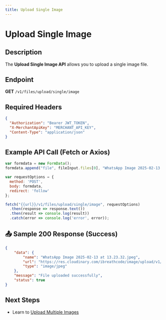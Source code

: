 ```yaml
---
title: Upload Single Image
---
```


# Upload Single Image

##  Description
The **Upload Single Image API** allows you to upload a single image file.

##  Endpoint
**GET** `/v1/files/upload/single/image`


##  Required Headers
```json
{
  "Authorization": "Bearer JWT_TOKEN",
  "X-MerchantApiKey": "MERCHANT_API_KEY",
  "Content-Type": "application/json"
}
```

##  Example API Call (Fetch or Axios)
```javascript
var formdata = new FormData();
formdata.append("file", fileInput.files[0], "WhatsApp Image 2025-02-13 at 13.23.32.jpeg");

var requestOptions = {
  method: 'POST',
  body: formdata,
  redirect: 'follow'
};

fetch("{{url}}/v1/files/upload/single/image", requestOptions)
  .then(response => response.text())
  .then(result => console.log(result))
  .catch(error => console.log('error', error));
```

## 📤 Sample 200 Response (Success)
```json
{
    "data": {
        "name": "WhatsApp Image 2025-02-13 at 13.23.32.jpeg",
        "url": "https://res.cloudinary.com/ibreathcode/image/upload/v1/product/images/hzafjkvoeq5iiltgqic5",
        "type": "image/jpeg"
    },
    "message": "File uploaded successfully",
    "status": true
}
```

##  Next Steps
- Learn to [Upload Multiple Images](./upload-multiple-images.md)
